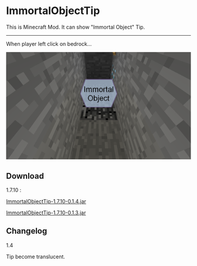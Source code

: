ImmortalObjectTip
=================
This is Minecraft Mod. It can show "Immortal Object" Tip.

-----------------
When player left click on bedrock...

![alt tag](https://raw.githubusercontent.com/danny50610/ImmortalObjectTip/master/screenshots/2014-09-16_22.46.43.png)

Download
-----------------
1.7.10 :

[ImmortalObjectTip-1.7.10-0.1.4.jar](http://www.mediafire.com/download/zu5wlv0eohf7k7z/ImmortalObjectTip-1.7.10-0.1.4.jar)

[ImmortalObjectTip-1.7.10-0.1.3.jar](http://www.mediafire.com/download/bo94d51qgo4f3dx/ImmortalObjectTip-1.7.10-0.1.3.jar)

Changelog
-----------------

1.4

Tip become translucent.
